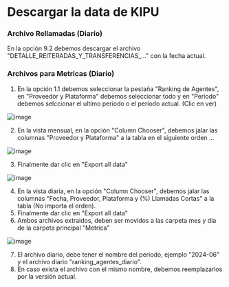 # Descargar la data de KIPU
### Archivo Rellamadas (Diarío)
En la opción 9.2 debemos descargar el archivo "DETALLE_REITERADAS_Y_TRANSFERENCIAS_..." con la fecha actual.
### Archivos para Metricas (Diarío)
1. En la opción 1.1 debemos seleccionar la pestaña "Ranking de Agentes", en "Proveedor y Plataforma" debemos seleccionar todo y en "Periodo" debemos selccionar el ultimo periodo o el periodo actual. (Clic en ver)

![image](https://github.com/ipalominog/indra/assets/143540301/2cd21f3d-5c7b-4f09-9bf9-2b95ca081ae5)

2. En la vista mensual, en la opción "Column Chooser", debemos jalar las columnas "Proveedor y Plataforma" a la tabla en el siguiente orden ...

![image](https://github.com/ipalominog/indra/assets/143540301/ad70fced-3ec0-4915-95d0-37de6715d4f9)

3. Finalmente dar clic en "Export all data"

![image](https://github.com/ipalominog/indra/assets/143540301/c069ab2d-8ca6-4c76-a0ea-11c9ce5044e4)

4. En la vista diaria, en la opción "Column Chooser", debemos jalar las columnas "Fecha, Proveedor, Plataforma y (%) Llamadas Cortas" a la tabla (No importa el orden).
5. Finalmente dar clic en "Export all data"
6. Ambos archivos extraidos, deben ser movidos a las carpeta mes y dia de la carpeta principal "Metrica"

![image](https://github.com/ipalominog/indra/assets/143540301/d15d6729-ed9a-4042-8200-8be6afb332ac)

7. El archivo diario, debe tener el nombre del periodo, ejemplo "2024-06" y el archivo diario "ranking_agentes_diario".
8. En caso exista el archivo con el mismo nombre, debemos reemplazarlos por la versión actual.



